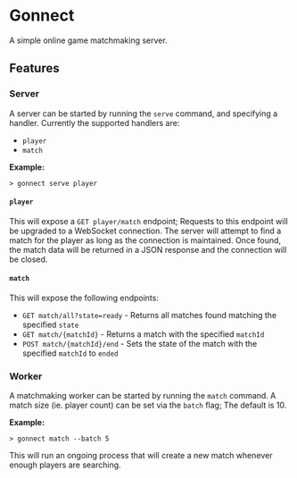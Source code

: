 # Gonnect

A simple online game matchmaking server.

## Features

### Server

A server can be started by running the `serve` command, and specifying a handler. Currently the supported handlers are:
- `player`
- `match`

**Example:**
```shell script
> gonnect serve player
```

#### `player`

This will expose a `GET player/match` endpoint; Requests to this endpoint will be upgraded to a WebSocket
connection. The server will attempt to find a match for the player as long as the connection is maintained.
Once found, the match data will be returned in a JSON response and the connection will be closed.

#### `match`

This will expose the following endpoints:
- `GET match/all?state=ready` - Returns all matches found matching the specified `state`
- `GET match/{matchId}` - Returns a match with the specified `matchId`
- `POST match/{matchId}/end` - Sets the state of the match with the specified `matchId` to `ended`

### Worker

A matchmaking worker can be started by running the `match` command. A match size (ie. player count) can be set
via the `batch` flag; The default is 10.

**Example:**
```shell script
> gonnect match --batch 5
```

This will run an ongoing process that will create a new match whenever enough players are searching.
